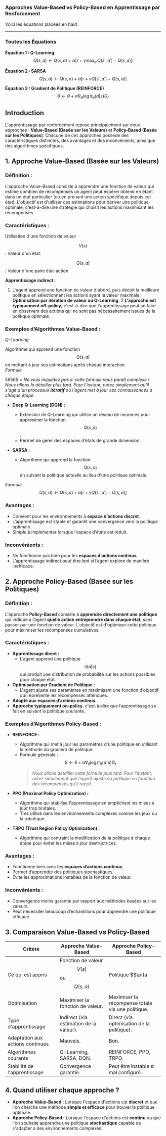 ### **Approches Value-Based vs Policy-Based en Apprentissage par Renforcement**  

Voici les équations placées en haut :  

---

### **Toutes les Équations**

**Équation 1 : Q-Learning**  
$$
Q(s, a) \leftarrow Q(s, a) + \alpha \left[ r + \gamma \max_{a'} Q(s', a') - Q(s, a) \right]
$$  

**Équation 2 : SARSA**  
$$
Q(s, a) \leftarrow Q(s, a) + \alpha \left[ r + \gamma Q(s', a') - Q(s, a) \right]
$$  

**Équation 3 : Gradient de Politique (REINFORCE)**  
$$
\theta \leftarrow \theta + \alpha \nabla_\theta \log \pi_\theta(a|s) G_t
$$  


    
## **Introduction**  
L'apprentissage par renforcement repose principalement sur deux approches : **Value-Based (Basée sur les Valeurs)** et **Policy-Based (Basée sur les Politiques)**. Chacune de ces approches possède des caractéristiques distinctes, des avantages et des inconvénients, ainsi que des algorithmes spécifiques.  

## **1. Approche Value-Based (Basée sur les Valeurs)**

### Définition :
L'approche Value-Based consiste à apprendre une fonction de valeur qui estime combien de récompenses un agent peut espérer obtenir en étant dans un état particulier (ou en prenant une action spécifique depuis cet état). L'objectif est d'utiliser ces estimations pour dériver une politique optimale, c'est-à-dire une stratégie qui choisit les actions maximisant les récompenses.  

### **Caractéristiques :**  
Utilisation d'une fonction de valeur 

$$V(s)$$ : Valeur d'un état.  

$$Q(s, a)$$ : Valeur d'une paire état-action.  

**Apprentissage indirect :**  

1. L'agent apprend une fonction de valeur d'abord, puis déduit la meilleure politique en sélectionnant les actions ayant la valeur maximale.  
**Optimisation par itération de valeur ou Q-Learning.**
2.**L'approche est typiquement off-policy**, c'est-à-dire que l'apprentissage peut se faire en observant des actions qui ne sont pas nécessairement issues de la politique optimale.  

### **Exemples d’Algorithmes Value-Based :**  

*Q-Learning*

Algorithme qui apprend une fonction $$Q(s, a)$$ en mettant à jour ses estimations après chaque interaction.  
  *Formule*  



 56565
    > *Ne vous inquiétez pas si cette formule vous paraît complexe ! Nous allons la détailler plus tard. Pour l'instant, notez simplement qu'il s'agit d'un processus **itératif** où l'agent met à jour ses connaissances à chaque étape.*  

- **Deep Q-Learning (DQN) :**  
  - Extension de Q-Learning qui utilise un réseau de neurones pour approximer la fonction $$Q(s, a)$$.  
  - Permet de gérer des espaces d'états de grande dimension.  

- **SARSA :**  
  - Algorithme qui apprend la fonction $$Q(s, a)$$ en suivant la politique actuelle au lieu d'une politique optimale.  

*Formule*  
    $$
    Q(s, a) \leftarrow Q(s, a) + \alpha \left[ r + \gamma Q(s', a') - Q(s, a) \right]
    $$  

### **Avantages :**  
- Convient pour les environnements à **espace d’actions discret**.  
- L’apprentissage est stable et garantit une convergence vers la politique optimale.  
- Simple à implémenter lorsque l’espace d’états est réduit.  

### **Inconvénients :**  
- Ne fonctionne pas bien pour les **espaces d’actions continus**.  
- L’apprentissage indirect peut être lent si l’agent explore de manière inefficace.  

## **2. Approche Policy-Based (Basée sur les Politiques)**

### **Définition :**  
L'approche **Policy-Based** consiste à **apprendre directement une politique** qui indique à l’agent **quelle action entreprendre dans chaque état**, sans passer par une fonction de valeur. L'objectif est d'optimiser cette politique pour maximiser les récompenses cumulatives.  

### **Caractéristiques :**  
- **Apprentissage direct :**  
  - L’agent apprend une politique $$\pi(a|s)$$ qui produit une distribution de probabilité sur les actions possibles pour chaque état.  
- **Optimisation par Gradient de Politique :**  
  - L'agent ajuste ses paramètres en maximisant une fonction d’objectif qui représente les récompenses attendues.  
- **Adapté aux espaces d’actions continus.**  
- **Approche typiquement on-policy**, c'est-à-dire que l’apprentissage se fait en suivant la politique courante.  

### **Exemples d’Algorithmes Policy-Based :**  
- **REINFORCE :**  
  - Algorithme qui met à jour les paramètres d'une politique en utilisant la méthode du gradient de politique.  
  - Formule générale :  
    $$
    \theta \leftarrow \theta + \alpha \nabla_\theta \log \pi_\theta(a|s) G_t
    $$
    > *Nous allons détailler cette formule plus tard. Pour l'instant, notez simplement que l’agent ajuste sa politique en fonction des récompenses qu’il reçoit.*  

- **PPO (Proximal Policy Optimization) :**  
  - Algorithme qui stabilise l'apprentissage en empêchant les mises à jour trop brutales.  
  - Très utilisé dans les environnements complexes comme les jeux ou la robotique.  

- **TRPO (Trust Region Policy Optimization) :**  
  - Algorithme qui contraint la modification de la politique à chaque étape pour éviter les mises à jour destructrices.  

### **Avantages :**  
- Fonctionne bien avec les **espaces d’actions continus**.  
- Permet d’apprendre des politiques stochastiques.  
- Évite les approximations instables de la fonction de valeur.  

### **Inconvénients :**  
- Convergence moins garantie par rapport aux méthodes basées sur les valeurs.  
- Peut nécessiter beaucoup d’échantillons pour apprendre une politique efficace.  

## **3. Comparaison Value-Based vs Policy-Based**  

| Critère                        | Approche Value-Based             | Approche Policy-Based                  |
|-------------------------------|---------------------------------|---------------------------------------|
| Ce qui est appris              | Fonction de valeur $$V(s)$$ ou $$Q(s, a)$$ | Politique $$\pi(a|s)$$ (stratégie directe) |
| Optimisation                   | Maximiser la fonction de valeur. | Maximiser la récompense totale via une politique. |
| Type d'apprentissage           | Indirect (via estimation de la valeur). | Direct (via optimisation de la politique). |
| Adaptation aux actions continues | Mauvais.                       | Bon.                                    |
| Algorithmes courants           | Q-Learning, SARSA, DQN.          | REINFORCE, PPO, TRPO.                   |
| Stabilité de l'apprentissage    | Convergence garantie.            | Peut être instable si mal configuré.     |

## **4. Quand utiliser chaque approche ?**  
- **Approche Value-Based :** Lorsque l'espace d'actions est **discret** et que l'on cherche une méthode **simple et efficace** pour trouver la politique optimale.  
- **Approche Policy-Based :** Lorsque l'espace d'actions est **continu** ou que l'on souhaite apprendre une politique **stochastique** capable de s'adapter à des environnements complexes.
